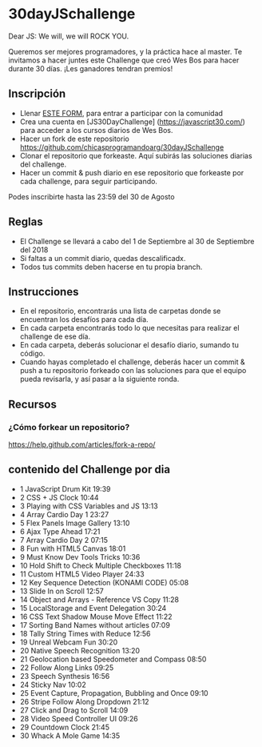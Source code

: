 # 30dayJSchallenge
Dear JS: We will, we will ROCK YOU.

Queremos ser mejores programadores, y la práctica hace al master. Te invitamos a hacer juntes este Challenge que creó Wes Bos para hacer durante 30 días. ¡Les ganadores tendran premios!


## Inscripción
- Llenar [ESTE FORM](https://docs.google.com/forms/d/e/1FAIpQLSdGKuN2EPDuwnnTpkH9hXl9VJdPQnGWs8GJQ_fbkJMcAF4Pog/viewform), para entrar a participar con la comunidad
- Crea una cuenta en  [JS30DayChallenge] (https://javascript30.com/) para acceder a los cursos diarios de Wes Bos.
- Hacer un fork de este repositorio https://github.com/chicasprogramandoarg/30dayJSchallenge
- Clonar el repositorio que forkeaste. Aquí subirás las soluciones diarias del challenge. 
- Hacer un commit & push diario en ese repositorio que forkeaste por cada challenge, para seguir participando.

Podes inscribirte hasta las 23:59 del 30 de Agosto

## Reglas
- El Challenge se llevará a cabo del 1 de Septiembre al 30 de Septiembre del 2018
- Si faltas a un commit diario, quedas descalificadx.
- Todos tus commits deben hacerse en tu propia branch.

## Instrucciones
- En el repositorio, encontrarás una lista de carpetas donde se encuentran los desafíos para cada día. 
- En cada carpeta encontrarás todo lo que necesitas para realizar el challenge de ese día. 
- En cada carpeta, deberás solucionar el desafío diario, sumando tu código.
- Cuando hayas completado el challenge, deberás hacer un commit & push a tu repositorio forkeado con las soluciones para que el equipo pueda revisarla, y así pasar a la siguiente ronda.

## Recursos
### ¿Cómo forkear un repositorio?
https://help.github.com/articles/fork-a-repo/


## contenido del Challenge por dia

- 1 JavaScript Drum Kit 19:39
- 2 CSS + JS Clock 10:44
- 3 Playing with CSS Variables and JS 13:13
- 4 Array Cardio Day 1 23:27
- 5 Flex Panels Image Gallery 13:10
- 6 Ajax Type Ahead 17:21
- 7 Array Cardio Day 2 07:15
- 8 Fun with HTML5 Canvas 18:01
- 9 Must Know Dev Tools Tricks 10:36
- 10 Hold Shift to Check Multiple Checkboxes 11:18
- 11 Custom HTML5 Video Player 24:33
- 12 Key Sequence Detection (KONAMI CODE) 05:08
- 13 Slide In on Scroll 12:57
- 14 Object and Arrays - Reference VS Copy 11:28
- 15 LocalStorage and Event Delegation 30:24
- 16 CSS Text Shadow Mouse Move Effect 11:22
- 17 Sorting Band Names without articles 07:09
- 18 Tally String Times with Reduce 12:56
- 19 Unreal Webcam Fun 30:20
- 20 Native Speech Recognition 13:20
- 21 Geolocation based Speedometer and Compass 08:50
- 22 Follow Along Links 09:25
- 23 Speech Synthesis 16:56
- 24 Sticky Nav 10:02
- 25 Event Capture, Propagation, Bubbling and Once 09:10
- 26 Stripe Follow Along Dropdown 21:12
- 27 Click and Drag to Scroll 14:09
- 28 Video Speed Controller UI 09:26
- 29 Countdown Clock 21:45
- 30 Whack A Mole Game 14:35


